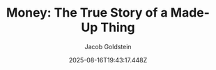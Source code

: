 ---
title: "Money: The True Story of a Made-Up Thing"
date: "2025-08-16T19:43:17.448Z"
author: "Jacob Goldstein"
read_year: "NO"
recommendation: '3'
url: /bookshelf/money-the-true-story-of-a-made-up-thing
---